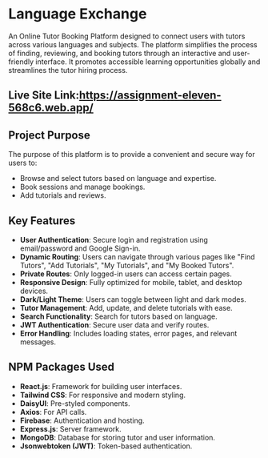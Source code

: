 # Language Exchange

An Online Tutor Booking Platform designed to connect users with tutors across various languages and subjects. The platform simplifies the process of finding, reviewing, and booking tutors through an interactive and user-friendly interface. It promotes accessible learning opportunities globally and streamlines the tutor hiring process.

## Live Site Link:https://assignment-eleven-568c6.web.app/

## Project Purpose
The purpose of this platform is to provide a convenient and secure way for users to:
- Browse and select tutors based on language and expertise.
- Book sessions and manage bookings.
- Add tutorials and reviews.

## Key Features
- **User Authentication**: Secure login and registration using email/password and Google Sign-in.
- **Dynamic Routing**: Users can navigate through various pages like "Find Tutors", "Add Tutorials", "My Tutorials", and "My Booked Tutors".
- **Private Routes**: Only logged-in users can access certain pages.
- **Responsive Design**: Fully optimized for mobile, tablet, and desktop devices.
- **Dark/Light Theme**: Users can toggle between light and dark modes.
- **Tutor Management**: Add, update, and delete tutorials with ease.
- **Search Functionality**: Search for tutors based on language.
- **JWT Authentication**: Secure user data and verify routes.
- **Error Handling**: Includes loading states, error pages, and relevant messages.


## NPM Packages Used
- **React.js**: Framework for building user interfaces.
- **Tailwind CSS**: For responsive and modern styling.
- **DaisyUI**: Pre-styled components.
- **Axios**: For API calls.
- **Firebase**: Authentication and hosting.
- **Express.js**: Server framework.
- **MongoDB**: Database for storing tutor and user information.
- **Jsonwebtoken (JWT)**: Token-based authentication.

